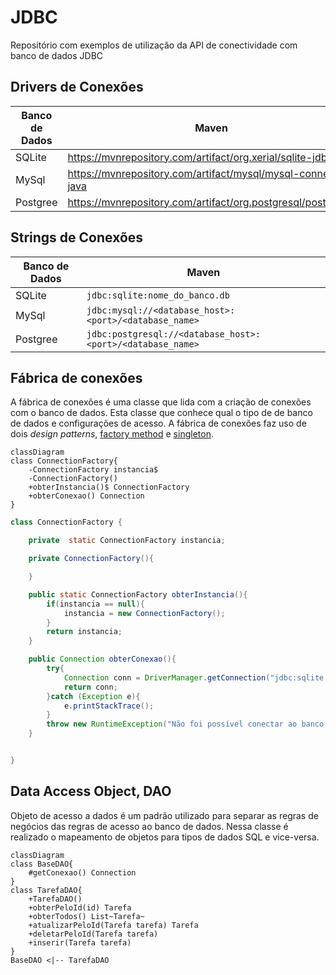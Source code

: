 # JDBC
Repositório com exemplos de utilização da API de conectividade com banco de dados JDBC

## Drivers de Conexões

| Banco de Dados | Maven |
|----------------|-------|
| SQLite         |  https://mvnrepository.com/artifact/org.xerial/sqlite-jdbc     |
| MySql          |   https://mvnrepository.com/artifact/mysql/mysql-connector-java     |
| Postgree       |  https://mvnrepository.com/artifact/org.postgresql/postgresql    |

## Strings de Conexões

| Banco de Dados | Maven |
|----------------|-------|
| SQLite         |  ```jdbc:sqlite:nome_do_banco.db``` |
| MySql          |  ```jdbc:mysql://<database_host>:<port>/<database_name> ``` |
| Postgree       |  ```jdbc:postgresql://<database_host>:<port>/<database_name> ``` |


## Fábrica de conexões

A fábrica de conexões é uma classe que lida com a criação de conexões com o banco de dados. Esta classe que conhece qual o tipo de de banco de dados e configurações de acesso. A fábrica de conexões faz uso de dois *design patterns*, [factory method](https://refactoring.guru/pt-br/design-patterns/factory-method) e [singleton](https://refactoring.guru/pt-br/design-patterns/singleton).


```mermaid
classDiagram
class ConnectionFactory{
    -ConnectionFactory instancia$
    -ConnectionFactory()
    +obterInstancia()$ ConnectionFactory
    +obterConexao() Connection
}
```

```java
class ConnectionFactory {

    private  static ConnectionFactory instancia;

    private ConnectionFactory(){

    }

    public static ConnectionFactory obterInstancia(){
        if(instancia == null){
            instancia = new ConnectionFactory();
        }
        return instancia;
    }

    public Connection obterConexao(){
        try{
            Connection conn = DriverManager.getConnection("jdbc:sqlite:meu_banco_de_dados.db");
            return conn;
        }catch (Exception e){
            e.printStackTrace();
        }
        throw new RuntimeException("Não foi possível conectar ao banco de dados.");
    }


}
```

## Data Access Object, DAO

Objeto de acesso a dados é um padrão utilizado para separar as regras de negócios das regras de acesso ao banco de dados. Nessa classe é realizado o mapeamento de objetos para tipos de dados SQL e vice-versa.

```mermaid
classDiagram
class BaseDAO{
    #getConexao() Connection
}
class TarefaDAO{
    +TarefaDAO()
    +obterPeloId(id) Tarefa
    +obterTodos() List~Tarefa~
    +atualizarPeloId(Tarefa tarefa) Tarefa
    +deletarPeloId(Tarefa tarefa)
    +inserir(Tarefa tarefa)
}
BaseDAO <|-- TarefaDAO
```


